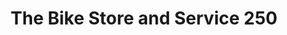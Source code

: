 ---
title: "The Bike Store and Service   250"
url: /la-cumbre/the-bike-store-and-service-250/
shop: Fahrrad
---